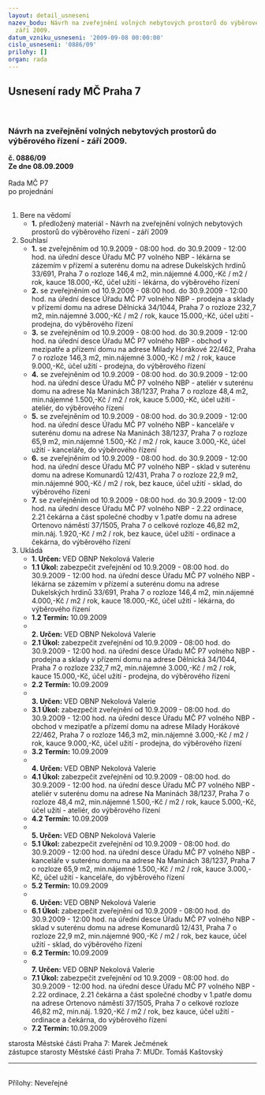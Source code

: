 ```yaml
---
layout: detail_usneseni
nazev_bodu: Návrh na zveřejnění volných nebytových prostorů do výběrového řízení -
  září 2009.
datum_vzniku_usneseni: '2009-09-08 00:00:00'
cislo_usneseni: '0886/09'
prilohy: []
organ: rada
---
```

<div id="ucUsn_pList" class="usn">
	<span><h2>Usnesení rady MČ Praha 7 </h2>
<br></span><div class="standBody">
<span><h3>Návrh na zveřejnění volných nebytových prostorů do výběrového řízení - září 2009.</h3></span><div class="center">
		<strong>č. 0886/09</strong><br>
	</div>
<div class="center">
		<strong>Ze dne 08.09.2009</strong><br><br>
	</div>Rada MČ P7<br> po projednání<br><br><ol>
<li>Bere na vědomí<ul><li>
<strong>1.</strong> předložený materiál - Návrh na zveřejnění volných nebytových prostorů do výběrového řízení - září 2009</li></ul>
</li>
<li>Souhlasí<ul>
<li>
<strong>1.</strong> se zveřejněním od 10.9.2009 - 08:00 hod. do 30.9.2009 - 12:00 hod. na úřední desce Úřadu MČ P7 volného NBP - lékárna se zázemím v přízemí a suterénu domu na adrese Dukelských hrdinů 33/691, Praha 7 o rozloze 146,4 m2, min.nájemné 4.000,-Kč / m2 / rok, kauce 18.000,-Kč, účel užití - lékárna, do výběrového řízení</li>
<li>
<strong>2.</strong> se zveřejněním od 10.9.2009 - 08:00 hod. do 30.9.2009 - 12:00 hod. na úřední desce Úřadu MČ P7 volného NBP - prodejna a sklady v přízemí domu na adrese Dělnická 34/1044, Praha 7 o rozloze 232,7 m2, min.nájemné 3.000,-Kč / m2 / rok, kauce 15.000,-Kč, účel užití - prodejna, do výběrového řízení</li>
<li>
<strong>3.</strong> se zveřejněním od 10.9.2009 - 08:00 hod. do 30.9.2009 - 12:00 hod. na úřední desce Úřadu MČ P7 volného NBP - obchod v mezipatře a přízemí domu na adrese Milady Horákové 22/462, Praha 7 o rozloze 146,3 m2, min.nájemné 3.000,-Kč / m2 / rok, kauce 9.000,-Kč, účel užití - prodejna, do výběrového řízení</li>
<li>
<strong>4.</strong> se zveřejněním od 10.9.2009 - 08:00 hod. do 30.9.2009 - 12:00 hod. na úřední desce Úřadu MČ P7 volného NBP - ateliér v suterénu domu na adrese Na Maninách 38/1237, Praha 7 o rozloze 48,4 m2, min.nájemné 1.500,-Kč / m2 / rok, kauce 5.000,-Kč, účel užití - ateliér, do výběrového řízení</li>
<li>
<strong>5.</strong> se zveřejněním od 10.9.2009 - 08:00 hod. do 30.9.2009 - 12:00 hod. na úřední desce Úřadu MČ P7 volného NBP - kanceláře v suterénu domu na adrese Na Maninách 38/1237, Praha 7 o rozloze 65,9 m2, min.nájemné 1.500,-Kč / m2 / rok, kauce 3.000,-Kč, účel užití - kanceláře, do výběrového řízení</li>
<li>
<strong>6.</strong> se zveřejněním od 10.9.2009 - 08:00 hod. do 30.9.2009 - 12:00 hod. na úřední desce Úřadu MČ P7 volného NBP - sklad v suterénu domu na adrese Komunardů 12/431, Praha 7 o rozloze 22,9 m2, min.nájemné 900,-Kč / m2 / rok, bez kauce, účel užití - sklad, do výběrového řízení</li>
<li>
<strong>7.</strong> se zveřejněním od 10.9.2009 - 08:00 hod. do 30.9.2009 - 12:00 hod. na úřední desce Úřadu MČ P7 volného NBP - 2.22 ordinace, 2.21 čekárna a část společné chodby v 1.patře domu na adrese Ortenovo náměstí 37/1505, Praha 7 o celkové rozloze 46,82 m2, min.náj. 1.920,-Kč / m2 / rok, bez kauce, účel užití - ordinace a čekárna, do výběrového řízení</li>
</ul>
</li>
<li>Ukládá<ul>
<li>
<strong>1. Určen: </strong>VED OBNP Nekolová Valerie</li>
<li>
<strong>1.1 Úkol: </strong>zabezpečit zveřejnění od 10.9.2009 - 08:00 hod. do 30.9.2009 - 12:00 hod. na úřední desce Úřadu MČ P7 volného NBP - lékárna se zázemím v přízemí a suterénu domu na adrese Dukelských hrdinů 33/691, Praha 7 o rozloze 146,4 m2, min.nájemné 4.000,-Kč / m2 / rok, kauce 18.000,-Kč, účel užití - lékárna, do výběrového řízení</li>
<li>
<strong>1.2 Termín: </strong>10.09.2009</li>
<li>
<strong><br>2. Určen: </strong>VED OBNP Nekolová Valerie</li>
<li>
<strong>2.1 Úkol: </strong>zabezpečit zveřejnění od 10.9.2009 - 08:00 hod. do 30.9.2009 - 12:00 hod. na úřední desce Úřadu MČ P7 volného NBP - prodejna a sklady v přízemí domu na adrese Dělnická 34/1044, Praha 7 o rozloze 232,7 m2, min.nájemné 3.000,-Kč / m2 / rok, kauce 15.000,-Kč, účel užití - prodejna, do výběrového řízení</li>
<li>
<strong>2.2 Termín: </strong>10.09.2009</li>
<li>
<strong><br>3. Určen: </strong>VED OBNP Nekolová Valerie</li>
<li>
<strong>3.1 Úkol: </strong>zabezpečit zveřejnění od 10.9.2009 - 08:00 hod. do 30.9.2009 - 12:00 hod. na úřední desce Úřadu MČ P7 volného NBP - obchod v mezipatře a přízemí domu na adrese Milady Horákové 22/462, Praha 7 o rozloze 146,3 m2, min.nájemné 3.000,-Kč / m2 / rok, kauce 9.000,-Kč, účel užití - prodejna, do výběrového řízení</li>
<li>
<strong>3.2 Termín: </strong>10.09.2009</li>
<li>
<strong><br>4. Určen: </strong>VED OBNP Nekolová Valerie</li>
<li>
<strong>4.1 Úkol: </strong>zabezpečit zveřejnění od 10.9.2009 - 08:00 hod. do 30.9.2009 - 12:00 hod. na úřední desce Úřadu MČ P7 volného NBP - ateliér v suterénu domu na adrese Na Maninách 38/1237, Praha 7 o rozloze 48,4 m2, min.nájemné 1.500,-Kč / m2 / rok, kauce 5.000,-Kč, účel užití - ateliér, do výběrového řízení</li>
<li>
<strong>4.2 Termín: </strong>10.09.2009</li>
<li>
<strong><br>5. Určen: </strong>VED OBNP Nekolová Valerie</li>
<li>
<strong>5.1 Úkol: </strong>zabezpečit zveřejnění od 10.9.2009 - 08:00 hod. do 30.9.2009 - 12:00 hod. na úřední desce Úřadu MČ P7 volného NBP - kanceláře v suterénu domu na adrese Na Maninách 38/1237, Praha 7 o rozloze 65,9 m2, min.nájemné 1.500,-Kč / m2 / rok, kauce 3.000,-Kč, účel užití - kanceláře, do výběrového řízení</li>
<li>
<strong>5.2 Termín: </strong>10.09.2009</li>
<li>
<strong><br>6. Určen: </strong>VED OBNP Nekolová Valerie</li>
<li>
<strong>6.1 Úkol: </strong>zabezpečit zveřejnění od 10.9.2009 - 08:00 hod. do 30.9.2009 - 12:00 hod. na úřední desce Úřadu MČ P7 volného NBP - sklad v suterénu domu na adrese Komunardů 12/431, Praha 7 o rozloze 22,9 m2, min.nájemné 900,-Kč / m2 / rok, bez kauce, účel užití - sklad, do výběrového řízení</li>
<li>
<strong>6.2 Termín: </strong>10.09.2009</li>
<li>
<strong><br>7. Určen: </strong>VED OBNP Nekolová Valerie</li>
<li>
<strong>7.1 Úkol: </strong>zabezpečit zveřejnění od 10.9.2009 - 08:00 hod. do 30.9.2009 - 12:00 hod. na úřední desce Úřadu MČ P7 volného NBP - 2.22 ordinace, 2.21 čekárna a část společné chodby v 1.patře domu na adrese Ortenovo náměstí 37/1505, Praha 7 o celkové rozloze 46,82 m2, min.náj. 1.920,-Kč / m2 / rok, bez kauce, účel užití - ordinace a čekárna, do výběrového řízení</li>
<li>
<strong>7.2 Termín: </strong>10.09.2009</li>
</ul>
</li>
</ol>starosta Městské části Praha 7: Marek Ječmének<br>zástupce starosty Městské části Praha 7: MUDr. Tomáš Kaštovský <hr>
<br>Přílohy: Neveřejné</div>
</div>